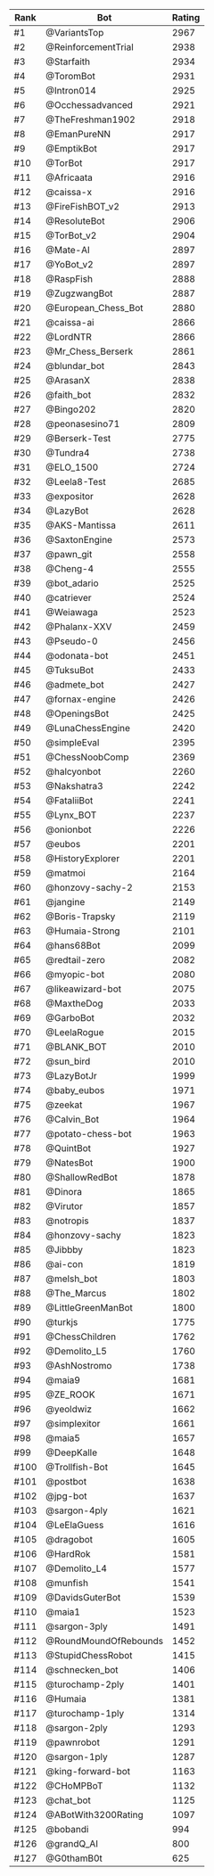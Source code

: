Rank|Bot|Rating
---|---|---
#1|@VariantsTop|2967
#2|@ReinforcementTrial|2938
#3|@Starfaith|2934
#4|@ToromBot|2931
#5|@Intron014|2925
#6|@Occhessadvanced|2921
#7|@TheFreshman1902|2918
#8|@EmanPureNN|2917
#9|@EmptikBot|2917
#10|@TorBot|2917
#11|@Africaata|2916
#12|@caissa-x|2916
#13|@FireFishBOT_v2|2913
#14|@ResoluteBot|2906
#15|@TorBot_v2|2904
#16|@Mate-AI|2897
#17|@YoBot_v2|2897
#18|@RaspFish|2888
#19|@ZugzwangBot|2887
#20|@European_Chess_Bot|2880
#21|@caissa-ai|2866
#22|@LordNTR|2866
#23|@Mr_Chess_Berserk|2861
#24|@blundar_bot|2843
#25|@ArasanX|2838
#26|@faith_bot|2832
#27|@Bingo202|2820
#28|@peonasesino71|2809
#29|@Berserk-Test|2775
#30|@Tundra4|2738
#31|@ELO_1500|2724
#32|@Leela8-Test|2685
#33|@expositor|2628
#34|@LazyBot|2628
#35|@AKS-Mantissa|2611
#36|@SaxtonEngine|2573
#37|@pawn_git|2558
#38|@Cheng-4|2555
#39|@bot_adario|2525
#40|@catriever|2524
#41|@Weiawaga|2523
#42|@Phalanx-XXV|2459
#43|@Pseudo-0|2456
#44|@odonata-bot|2451
#45|@TuksuBot|2433
#46|@admete_bot|2427
#47|@fornax-engine|2426
#48|@OpeningsBot|2425
#49|@LunaChessEngine|2420
#50|@simpleEval|2395
#51|@ChessNoobComp|2369
#52|@halcyonbot|2260
#53|@Nakshatra3|2242
#54|@FataliiBot|2241
#55|@Lynx_BOT|2237
#56|@onionbot|2226
#57|@eubos|2201
#58|@HistoryExplorer|2201
#59|@matmoi|2164
#60|@honzovy-sachy-2|2153
#61|@jangine|2149
#62|@Boris-Trapsky|2119
#63|@Humaia-Strong|2101
#64|@hans68Bot|2099
#65|@redtail-zero|2082
#66|@myopic-bot|2080
#67|@likeawizard-bot|2075
#68|@MaxtheDog|2033
#69|@GarboBot|2032
#70|@LeelaRogue|2015
#71|@BLANK_BOT|2010
#72|@sun_bird|2010
#73|@LazyBotJr|1999
#74|@baby_eubos|1971
#75|@zeekat|1967
#76|@Calvin_Bot|1964
#77|@potato-chess-bot|1963
#78|@QuintBot|1927
#79|@NatesBot|1900
#80|@ShallowRedBot|1878
#81|@Dinora|1865
#82|@Virutor|1857
#83|@notropis|1837
#84|@honzovy-sachy|1823
#85|@Jibbby|1823
#86|@ai-con|1819
#87|@melsh_bot|1803
#88|@The_Marcus|1802
#89|@LittleGreenManBot|1800
#90|@turkjs|1775
#91|@ChessChildren|1762
#92|@Demolito_L5|1760
#93|@AshNostromo|1738
#94|@maia9|1681
#95|@ZE_ROOK|1671
#96|@yeoldwiz|1662
#97|@simplexitor|1661
#98|@maia5|1657
#99|@DeepKalle|1648
#100|@Trollfish-Bot|1645
#101|@postbot|1638
#102|@jpg-bot|1637
#103|@sargon-4ply|1621
#104|@LeElaGuess|1616
#105|@dragobot|1605
#106|@HardRok|1581
#107|@Demolito_L4|1577
#108|@munfish|1541
#109|@DavidsGuterBot|1539
#110|@maia1|1523
#111|@sargon-3ply|1491
#112|@RoundMoundOfRebounds|1452
#113|@StupidChessRobot|1415
#114|@schnecken_bot|1406
#115|@turochamp-2ply|1401
#116|@Humaia|1381
#117|@turochamp-1ply|1314
#118|@sargon-2ply|1293
#119|@pawnrobot|1291
#120|@sargon-1ply|1287
#121|@king-forward-bot|1163
#122|@CHoMPBoT|1132
#123|@chat_bot|1125
#124|@ABotWith3200Rating|1097
#125|@bobandi|994
#126|@grandQ_AI|800
#127|@G0thamB0t|625
